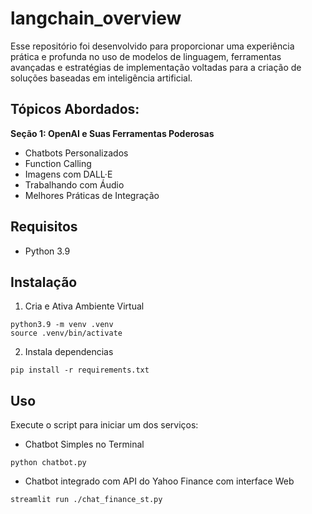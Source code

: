 # langchain_overview
Esse repositório foi desenvolvido para proporcionar uma experiência prática e profunda no uso de modelos de linguagem, ferramentas avançadas e estratégias de implementação voltadas para a criação de soluções baseadas em inteligência artificial.


## Tópicos Abordados:
**Seção 1: OpenAI e Suas Ferramentas Poderosas**
* Chatbots Personalizados
* Function Calling
* Imagens com DALL·E
* Trabalhando com Áudio
* Melhores Práticas de Integração


## Requisitos

* Python 3.9

## Instalação
1. Cria e Ativa Ambiente Virtual
```
python3.9 -m venv .venv
source .venv/bin/activate
```

2. Instala dependencias
```
pip install -r requirements.txt
```

## Uso
Execute o script para iniciar um dos serviços:

* Chatbot Simples no Terminal
```
python chatbot.py
```

* Chatbot integrado com API do Yahoo Finance com interface Web
```
streamlit run ./chat_finance_st.py
```